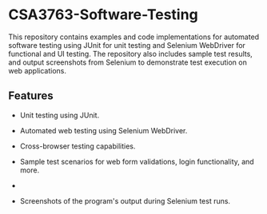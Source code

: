 # CSA3763-Software-Testing
This repository contains examples and code implementations for automated software testing using JUnit for unit testing and Selenium WebDriver for functional and UI testing. The repository also includes sample test results, and output screenshots from Selenium to demonstrate test execution on web applications.

## Features

- Unit testing using JUnit.

- Automated web testing using Selenium WebDriver.

- Cross-browser testing capabilities.

- Sample test scenarios for web form validations, login functionality, and more.
- 
- Screenshots of the program's output during Selenium test runs.
